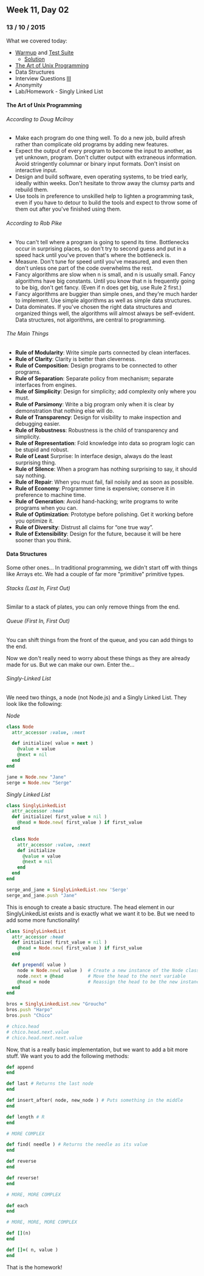 ## Week 11, Day 02
### 13 / 10 / 2015

What we covered today:
- [Warmup](https://gist.github.com/ga-wolf/78a017a7897c5fee6abb) and [Test Suite](https://gist.github.com/ga-wolf/b2a12c312129d1fe6f1b)
  + [Solution](https://gist.github.com/Scoutski/93da0532a1a865ad1be3)
- [The Art of Unix Programming](http://catb.org/~esr/writings/taoup/html/)
- Data Structures
- Interview Questions [III](https://gist.github.com/wofockham/f43799998e9995f5e1f5)
- Anonymity
- Lab/Homework - Singly Linked List

#### The Art of Unix Programming

###### According to Doug Mcilroy

- Make each program do one thing well. To do a new job, build afresh rather than complicate old programs by adding new features.
- Expect the output of every program to become the input to another, as yet unknown, program. Don't clutter output with extraneous information. Avoid stringently columnar or binary input formats. Don't insist on interactive input.
- Design and build software, even operating systems, to be tried early, ideally within weeks. Don't hesitate to throw away the clumsy parts and rebuild them.
- Use tools in preference to unskilled help to lighten a programming task, even if you have to detour to build the tools and expect to throw some of them out after you've finished using them.

###### According to Rob Pike

- You can't tell where a program is going to spend its time. Bottlenecks occur in surprising places, so don't try to second guess and put in a speed hack until you've proven that's where the bottleneck is.
- Measure. Don't tune for speed until you've measured, and even then don't unless one part of the code overwhelms the rest.
- Fancy algorithms are slow when n is small, and n is usually small. Fancy algorithms have big constants. Until you know that n is frequently going to be big, don't get fancy. (Even if n does get big, use Rule 2 first.)
- Fancy algorithms are buggier than simple ones, and they're much harder to implement. Use simple algorithms as well as simple data structures.
- Data dominates. If you've chosen the right data structures and organized things well, the algorithms will almost always be self-evident. Data structures, not algorithms, are central to programming.

###### The Main Things

- **Rule of Modularity**: Write simple parts connected by clean interfaces.
- **Rule of Clarity**: Clarity is better than cleverness.
- **Rule of Composition**: Design programs to be connected to other programs.
- **Rule of Separation**: Separate policy from mechanism; separate interfaces from engines.
- **Rule of Simplicity**: Design for simplicity; add complexity only where you must.
- **Rule of Parsimony**: Write a big program only when it is clear by demonstration that nothing else will do.
- **Rule of Transparency**: Design for visibility to make inspection and debugging easier.
- **Rule of Robustness**: Robustness is the child of transparency and simplicity.
- **Rule of Representation**: Fold knowledge into data so program logic can be stupid and robust.
- **Rule of Least** Surprise: In interface design, always do the least surprising thing.
- **Rule of Silence**: When a program has nothing surprising to say, it should say nothing.
- **Rule of Repair**: When you must fail, fail noisily and as soon as possible.
- **Rule of Economy**: Programmer time is expensive; conserve it in preference to machine time.
- **Rule of Generation**: Avoid hand-hacking; write programs to write programs when you can.
- **Rule of Optimization**: Prototype before polishing. Get it working before you optimize it.
- **Rule of Diversity**: Distrust all claims for “one true way”.
- **Rule of Extensibility**: Design for the future, because it will be here sooner than you think.

#### Data Structures

Some other ones...  In traditional programming, we didn't start off with things like Arrays etc.  We had a couple of far more "primitive" primitive types.

###### Stacks (Last In, First Out)

Similar to a stack of plates, you can only remove things from the end.

###### Queue (First In, First Out)

You can shift things from the front of the queue, and you can add things to the end.

Now we don't really need to worry about these things as they are already made for us. But we can make our own. Enter the...

###### Singly-Linked List

We need two things, a node (not Node.js) and a Singly Linked List. They look like the following:

_Node_

```rb
class Node
  attr_accessor :value, :next

  def initialize( value = next )
    @value = value
    @next = nil
  end
end

jane = Node.new "Jane"
serge = Node.new "Serge"
```

_Singly Linked List_

```rb
class SinglyLinkedList
  attr_accessor :head
  def initialize( first_value = nil )
    @head = Node.new( first_value ) if first_value
  end

  class Node
    attr_accessor :value, :next
    def initialize
      @value = value
      @next = nil
    end
  end
end

serge_and_jane = SinglyLinkedList.new 'Serge'
serge_and_jane.push "Jane"
```

This is enough to create a basic structure. The head element in our SinglyLinkedList exists and is exactly what we want it to be. But we need to add some more functionality!

```rb
class SinglyLinkedList
  attr_accessor :head
  def initialize( first_value = nil )
    @head = Node.new( first_value ) if first_value
  end

  def prepend( value )
    node = Node.new( value )  # Create a new instance of the Node class
    node.next = @head         # Move the head to the next variable
    @head = node              # Reassign the head to be the new instance
  end
end

bros = SinglyLinkedList.new "Groucho"
bros.push "Harpo"
bros.push "Chico"

# chico.head
# chico.head.next.value
# chico.head.next.next.value
```

Now, that is a really basic implementation, but we want to add a bit more stuff.  We want you to add the following methods:

```rb
def append
end

def last # Returns the last node
end

def insert_after( node, new_node ) # Puts something in the middle
end

def length # R
end

# MORE COMPLEX

def find( needle ) # Returns the needle as its value
end

def reverse
end

def reverse!
end

# MORE, MORE COMPLEX

def each
end

# MORE, MORE, MORE COMPLEX

def [](n)
end

def []=( n, value )
end
```

That is the homework!



